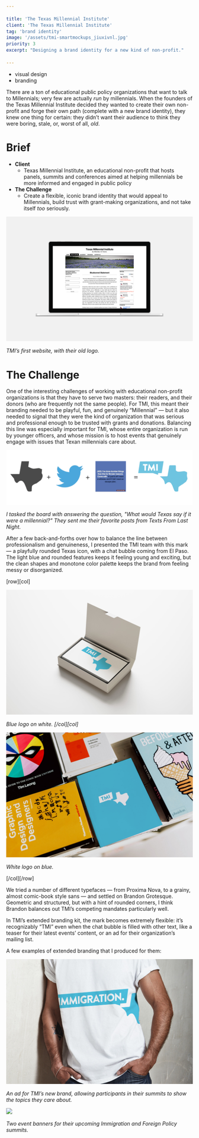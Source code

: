 ```yaml
---

title: 'The Texas Millennial Institute'
client: 'The Texas Millennial Institute'
tag: 'brand identity'
image: '/assets/tmi-smartmockups_jiuxivnl.jpg'
priority: 3
excerpt: "Designing a brand identity for a new kind of non-profit."

---
```


- visual design
- branding

There are a ton of educational public policy organizations that want to talk to Millennials; very few are actually *run* by millennials. When the founders of the Texas Millennial Institute decided they wanted to create their own non-profit and forge their own path (complete with a new brand identity), they knew one thing for certain: they didn’t want their audience to think they were boring, stale, or, worst of all, *old*.

# Brief

- **Client**
  - Texas Millennial Institute, an educational non-profit that hosts panels, summits and conferences aimed at helping millennials be more informed and engaged in public policy
- **The Challenge**
  - Create a flexible, iconic brand identity that would appeal to Millennials, build trust with grant-making organizations, and not take itself *too* seriously.

![](../../assets/tmi-smartmockups_jiuxq0y0.jpg)

*TMI’s first website, with their old logo.*

# The Challenge

One of the interesting challenges of working with educational non-profit organizations is that they have to serve two masters: their readers, and their donors (who are frequently not the same people). For TMI, this meant their branding needed to be playful, fun, and genuinely “Millennial” — but it also needed to signal that they were the kind of organization that was serious and professional enough to be trusted with grants and donations. Balancing this line was especially important for TMI, whose entire organization is run by younger officers, and whose mission is to host events that genuinely engage with issues that Texan millennials care about.

![](../../assets/tmi-whatwouldtexassay.png)

*I tasked the board with answering the question, "What would Texas say if it were a millennial?" They sent me their favorite posts from Texts From Last Night.*

After a few back-and-forths over how to balance the line between professionalism and genuineness, I presented the TMI team with this mark — a playfully rounded Texas icon, with a chat bubble coming from El Paso. The light blue and rounded features keeps it feeling young and exciting, but the clean shapes and monotone color palette keeps the brand from feeling messy or disorganized.

[row][col]

![](../../assets/tmi-smartmockups_jiuy5ama.jpg)

*Blue logo on white. [/col][col]*

![](../../assets/tmi-smartmockups_jiuybzq6.jpg)

*White logo on blue.*

[/col][/row]

We tried a number of different typefaces — from Proxima Nova, to a grainy, almost comic-book style sans — and settled on Brandon Grotesque. Geometric and structured, but with a hint of rounded corners, I think Brandon balances out TMI’s competing mandates particularly well.

In TMI’s extended branding kit, the mark becomes extremely flexible: it’s recognizably “TMI” even when the chat bubble is filled with other text, like a teaser for their latest events’ content, or an ad for their organization’s mailing list.

A few examples of extended branding that I produced for them:

![](../../assets/tmi-smartmockups_jiuxivnl.jpg)

*An ad for TMI’s new brand, allowing participants in their summits to show the topics they care about.*

![](../../assets/tmi-smartmockups_jivr5lvy.jpg)

*Two event banners for their upcoming Immigration and Foreign Policy summits.*  
